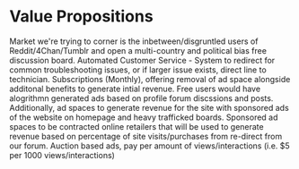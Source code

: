 # Value Propositions
Market we're trying to corner is the inbetween/disgruntled users of Reddit/4Chan/Tumblr and open a multi-country and political bias free discussion board. 
Automated Customer Service - System to redirect for common troubleshooting issues, or if larger issue exists, direct line to technician. 
Subscriptions (Monthly), offering removal of ad space alongside additonal benefits to generate intial revenue. Free users would have alogrithmn generated ads based on profile forum discssions and posts. Additionally, ad spaces to generate revenue for the site with sponsored ads of the website on homepage and heavy trafficked boards. Sponsored ad spaces to be contracted online retailers that will be used to generate revenue based on percentage of site visits/purchases from re-direct from our forum. Auction based ads, pay per amount of views/interactions (i.e. $5 per 1000 views/interactions)
